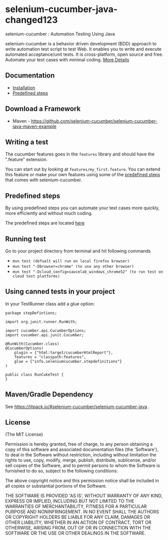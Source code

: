 selenium-cucumber-java-changed123
=================

selenium-cucumber : Automation Testing Using Java

selenium-cucumber is a behavior driven development (BDD) approach to write automation test script to test Web.
It enables you to write and execute automated acceptance/unit tests.
It is cross-platform, open source and free.
Automate your test cases with minimal coding.
[More Details](http://seleniumcucumber.info/)

Documentation
-------------
* [Installation](doc/installation.md)
* [Predefined steps](doc/canned_steps.md)

Download a Framework
--------------
* Maven - https://github.com/selenium-cucumber/selenium-cucumber-java-maven-example

Writing a test
--------------

The cucumber features goes in the `features` library and should have the ".feature" extension.

You can start out by looking at `features/my_first.feature`. You can extend this feature or make your own features using some of the [predefined steps](doc/canned_steps.md) that comes with selenium-cucumber.


Predefined steps
-----------------
By using predefined steps you can automate your test cases more quickly, more efficiently and without much coding.

The predefined steps are located [here](doc/canned_steps.md)

Running test
--------------

Go to your project directory from terminal and hit following commands
* `mvn test (defualt will run on local firefox browser)`
* `mvn test "-Dbrowser=chrome" (to use any other browser)`
* `mvn test "-Dcloud_config=saucelab_windows_chrome52" (to run test on cloud test platforms)`

Using canned tests in your project
----------------------------------

In your TestRunner class add a glue option:

```
package stepDefintions;

import org.junit.runner.RunWith;

import cucumber.api.CucumberOptions;
import cucumber.api.junit.Cucumber;

@RunWith(Cucumber.class)
@CucumberOptions(
	plugin = {"html:target/cucumberHtmlReport"},
	features = "classpath:features",
	glue = {"info.seleniumcucumber.stepdefinitions"}
)

public class RunCukeTest {
}
```

Maven/Gradle Dependency
-----------------------

See https://jitpack.io/#selenium-cucumber/selenium-cucumber-java .

License
-------

(The MIT License)

Permission is hereby granted, free of charge, to any person obtaining a copy of this software and associated documentation files (the 'Software'), to deal in the Software without restriction, including without limitation the rights to use, copy, modify, merge, publish, distribute, sublicense, and/or sell copies of the Software, and to permit persons to whom the Software is furnished to do so, subject to the following conditions:

The above copyright notice and this permission notice shall be included in all copies or substantial portions of the Software.

THE SOFTWARE IS PROVIDED 'AS IS', WITHOUT WARRANTY OF ANY KIND, EXPRESS OR IMPLIED, INCLUDING BUT NOT LIMITED TO THE WARRANTIES OF MERCHANTABILITY, FITNESS FOR A PARTICULAR PURPOSE AND NONINFRINGEMENT. IN NO EVENT SHALL THE AUTHORS OR COPYRIGHT HOLDERS BE LIABLE FOR ANY CLAIM, DAMAGES OR OTHER LIABILITY, WHETHER IN AN ACTION OF CONTRACT, TORT OR OTHERWISE, ARISING FROM, OUT OF OR IN CONNECTION WITH THE SOFTWARE OR THE USE OR OTHER DEALINGS IN THE SOFTWARE.
